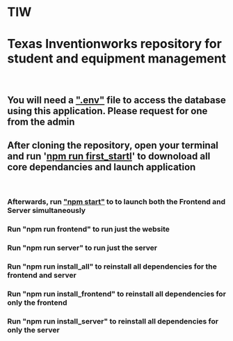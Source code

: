 # TIW
<h1>Texas Inventionworks repository for student and equipment management</h1>
<br>

<h2>You will need a <ins>".env"</ins> file to access the database using this application. Please request for one from the admin</h2>

<h2>After cloning the repository, open your terminal and run '<ins>npm run first_startl</ins>' to downoload all core dependancies and launch application</h2>
<br>

<h3>Afterwards, run <ins>"npm start"</ins> to to launch both the Frontend and Server simultaneously</h3>

<h3>Run "npm run frontend" to run just the website</h3>

<h3>Run "npm run server" to run just the server</h3>

<h3>Run "npm run install_all" to reinstall all dependencies for the frontend and server</h3>

<h3>Run "npm run install_frontend" to reinstall all dependencies for only the frontend</h3>

<h3>Run "npm run install_server" to reinstall all dependencies for only the server</h3>
